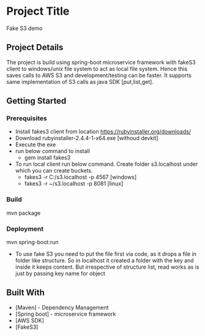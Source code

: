 # Project Title

Fake S3 demo

## Project Details

The project is build using spring-boot microservice framework with fakeS3 client to windows/unix file system to act as local file system.
Hence this saves calls to AWS S3 and development/testing can be faster. It supports same implementation of S3 calls as java SDK [put,list,get].

## Getting Started

### Prerequisites

- Install fakes3 client from location https://rubyinstaller.org/downloads/
- Download rubyinstaller-2.4.4-1-x64.exe [withoud devkit]
- Execute the exe
- run below command to install
	- gem install fakes3
- To run local client run below command. Create folder s3.localhost under which you can create buckets.	
	- fakes3 -r C:/s3.localhost -p 4567 [windows]
	- fakes3 -r ~/s3.localhost -p 8081 [linux]
	
### Build
mvn package

### Deployment
mvn spring-boot:run

- To use fake S3 you need to put the file first via code, as it drops a file in folder like structure. So in localhost it created a folder with the key and inside it keeps content. But irrespective of structure list, read works as is just by passing key name for object

## Built With

* [Maven] - Dependency Management
* [Spring boot] - microservice framework
* [AWS SDK]
* [FakeS3]
